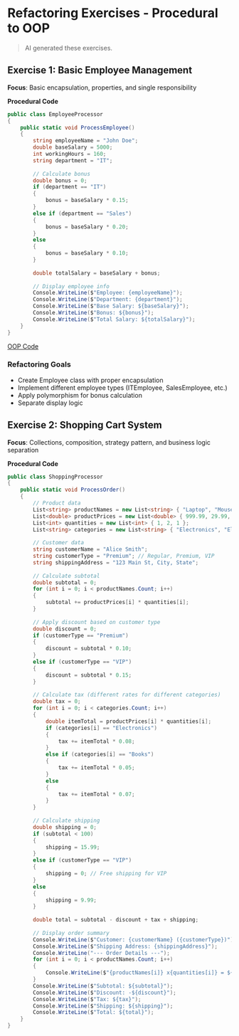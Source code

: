 # Refactoring Exercises - Procedural to OOP

> AI generated these exercises.

## Exercise 1: Basic Employee Management

**Focus**: Basic encapsulation, properties, and single responsibility

**Procedural Code**

```csharp
public class EmployeeProcessor
{
    public static void ProcessEmployee()
    {
        string employeeName = "John Doe";
        double baseSalary = 5000;
        int workingHours = 160;
        string department = "IT";
        
        // Calculate bonus
        double bonus = 0;
        if (department == "IT")
        {
            bonus = baseSalary * 0.15;
        }
        else if (department == "Sales")
        {
            bonus = baseSalary * 0.20;
        }
        else
        {
            bonus = baseSalary * 0.10;
        }
        
        double totalSalary = baseSalary + bonus;
        
        // Display employee info
        Console.WriteLine($"Employee: {employeeName}");
        Console.WriteLine($"Department: {department}");
        Console.WriteLine($"Base Salary: ${baseSalary}");
        Console.WriteLine($"Bonus: ${bonus}");
        Console.WriteLine($"Total Salary: ${totalSalary}");
    }
}
```

[OOP Code](./src/RefactoringExercises/EmployeeManagement/)

### Refactoring Goals

- Create Employee class with proper encapsulation
- Implement different employee types (ITEmployee, SalesEmployee, etc.)
- Apply polymorphism for bonus calculation
- Separate display logic

## Exercise 2: Shopping Cart System

**Focus**: Collections, composition, strategy pattern, and business logic separation

**Procedural Code**

```csharp
public class ShoppingProcessor
{
    public static void ProcessOrder()
    {
        // Product data
        List<string> productNames = new List<string> { "Laptop", "Mouse", "Keyboard" };
        List<double> productPrices = new List<double> { 999.99, 29.99, 79.99 };
        List<int> quantities = new List<int> { 1, 2, 1 };
        List<string> categories = new List<string> { "Electronics", "Electronics", "Electronics" };
        
        // Customer data
        string customerName = "Alice Smith";
        string customerType = "Premium"; // Regular, Premium, VIP
        string shippingAddress = "123 Main St, City, State";
        
        // Calculate subtotal
        double subtotal = 0;
        for (int i = 0; i < productNames.Count; i++)
        {
            subtotal += productPrices[i] * quantities[i];
        }
        
        // Apply discount based on customer type
        double discount = 0;
        if (customerType == "Premium")
        {
            discount = subtotal * 0.10;
        }
        else if (customerType == "VIP")
        {
            discount = subtotal * 0.15;
        }
        
        // Calculate tax (different rates for different categories)
        double tax = 0;
        for (int i = 0; i < categories.Count; i++)
        {
            double itemTotal = productPrices[i] * quantities[i];
            if (categories[i] == "Electronics")
            {
                tax += itemTotal * 0.08;
            }
            else if (categories[i] == "Books")
            {
                tax += itemTotal * 0.05;
            }
            else
            {
                tax += itemTotal * 0.07;
            }
        }
        
        // Calculate shipping
        double shipping = 0;
        if (subtotal < 100)
        {
            shipping = 15.99;
        }
        else if (customerType == "VIP")
        {
            shipping = 0; // Free shipping for VIP
        }
        else
        {
            shipping = 9.99;
        }
        
        double total = subtotal - discount + tax + shipping;
        
        // Display order summary
        Console.WriteLine($"Customer: {customerName} ({customerType})");
        Console.WriteLine($"Shipping Address: {shippingAddress}");
        Console.WriteLine("--- Order Details ---");
        for (int i = 0; i < productNames.Count; i++)
        {
            Console.WriteLine($"{productNames[i]} x{quantities[i]} = ${productPrices[i] * quantities[i]}");
        }
        Console.WriteLine($"Subtotal: ${subtotal}");
        Console.WriteLine($"Discount: -${discount}");
        Console.WriteLine($"Tax: ${tax}");
        Console.WriteLine($"Shipping: ${shipping}");
        Console.WriteLine($"Total: ${total}");
    }
}
```